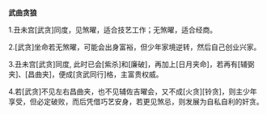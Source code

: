 **武曲贪狼**

1.丑未宫[武贪]同度，见煞曜，适合技艺工作；无煞曜，适合经商。

2.[武贪]坐命若无煞曜，可能会出身富裕，但少年家境逆转，然后自己创业兴家。

3.丑未宫[武贪]同度, 此时已会[紫杀]和[廉破]，再加上[日月夹命]，若再有[辅弼夹]、[昌曲夹]，便成[贪武同行]格，主富贵权威。

4.若[武贪]不见左右昌曲夹，也不见辅佐吉曜会，又不成[火贪][铃贪]，则主少年享受，但必定破败，而后凭借巧艺安身，若更见煞忌，则发展为自私自利的奸贪。